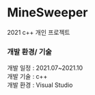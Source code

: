 # MineSweeper
2021 c++ 개인 프로젝트

<h3>개발 환경/ 기술  </h3>
개발 일정 : 2021.07~2021.10 </br>
개발 기술 : c++ </br>
개발 환경 : Visual Studio 

